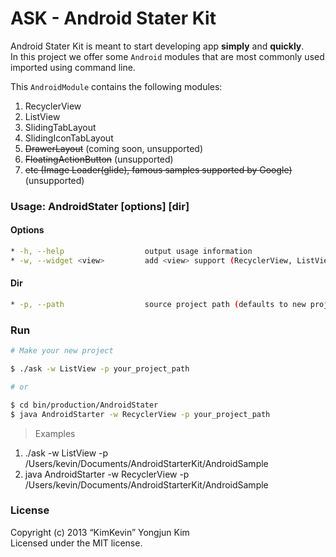 ASK - Android Stater Kit
=====

Android Stater Kit is meant to start developing app **simply** and **quickly**.  
In this project we offer some `Android` modules that are most commonly used imported using command line.

This `AndroidModule` contains the following modules:

1. RecyclerView
2. ListView
3. SlidingTabLayout 
4. SlidingIconTabLayout 
4. ~~DrawerLayout~~ (coming soon, unsupported)
5. ~~FloatingActionButton~~ (unsupported)
6. ~~etc (Image Loader(glide), famous samples supported by Google)~~ (unsupported)

### Usage: AndroidStater [options] [dir]

#### Options

```bash
* -h, --help                  output usage information
* -w, --widget <view>         add <view> support (RecyclerView, ListView) (defaults to RecyclerView)
```

#### Dir

```bash
* -p, --path                  source project path (defaults to new project)
```

### Run

```bash
# Make your new project

$ ./ask -w ListView -p your_project_path 

# or

$ cd bin/production/AndroidStater
$ java AndroidStarter -w RecyclerView -p your_project_path 
```

> Examples  
1. ./ask -w ListView -p /Users/kevin/Documents/AndroidStarterKit/AndroidSample   
2. java AndroidStarter -w RecyclerView -p /Users/kevin/Documents/AndroidStarterKit/AndroidSample 

### License

Copyright (c) 2013 “KimKevin” Yongjun Kim  
Licensed under the MIT license.
